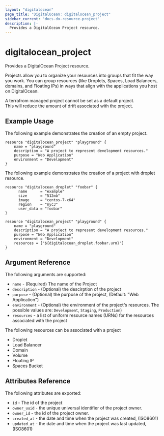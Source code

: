 ```yaml
---
layout: "digitalocean"
page_title: "DigitalOcean: digitalocean_project"
sidebar_current: "docs-do-resource-project"
description: |-
  Provides a DigitalOcean Project resource.
---
```


# digitalocean\_project

Provides a DigitalOcean Project resource.

Projects allow you to organize your resources into groups that fit the way you work. 
You can group resources (like Droplets, Spaces, Load Balancers, domains, and Floating IPs) 
in ways that align with the applications you host on DigitalOcean. 

A terrafrom managed project cannot be set as a default project.  
This will reduce the amount of drift associated with the project.


## Example Usage

The following example demonstrates the creation of an empty project.

```
resource "digitalocean_project" "playground" {
    name = "playground"
    description = "A project to represent development resources."
    purpose = "Web Application"
    environment = "Development"
}
```

The following example demonstrates the creation of a project with droplet resource.

```
resource "digitalocean_droplet" "foobar" {
      name      = "example"
      size      = "512mb"
      image     = "centos-7-x64"
      region    = "nyc3"
      user_data = "foobar"
}

resource "digitalocean_project" "playground" {
    name = "playground"
    description = "A project to represent development resources."
    purpose = "Web Application"
    environment = "Development"
    resources = ["${digitalocean_droplet.foobar.urn}"]
}
```

## Argument Reference

The following arguments are supported:

* `name` - (Required) The name of the Project
* `description` - (Optional) the descirption of the project
* `purpose` - (Optional) the purpose of the project, (Default: "Web Application")
* `environment` - (Optional) the environment of the project's resources.  The possible values are: `Development`, `Staging`, `Production`)
* `resources` - a list of uniform resource names (URNs) for the resources associated with the project

The following resources can be associated with a project

* Droplet
* Load Balancer
* Domain
* Volume
* Floating IP
* Spaces Bucket

## Attributes Reference

The following attributes are exported:

* `id` - The id of the project
* `owner_uuid` - the unique universal identifier of the project owner.
* `owner_id` - the id of the project owner.
* `created_at` - the date and time when the project was created, (ISO8601)
* `updated_at` - the date and time when the project was last updated, (ISO8601)

